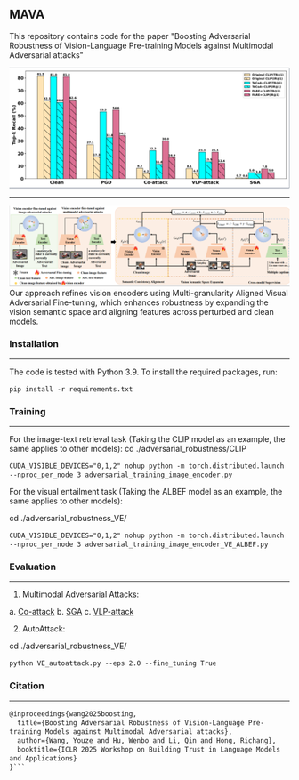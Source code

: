 ## MAVA

This repository contains code for the paper "Boosting Adversarial Robustness of Vision-Language Pre-training Models against Multimodal Adversarial attacks"

![](./assets/intro.png)
***
![Alt text](./assets/method.png)
Our approach refines vision encoders using Multi-granularity Aligned Visual Adversarial Fine-tuning, which enhances robustness by expanding the vision semantic space and aligning features across perturbed and clean models.

### Installation
***
The code is tested with Python 3.9. To install the required packages, run:
```
pip install -r requirements.txt
```
### Training
***
For the image-text retrieval task (Taking the CLIP model as an example, the same applies to other models):
cd ./adversarial_robustness/CLIP
```
CUDA_VISIBLE_DEVICES="0,1,2" nohup python -m torch.distributed.launch --nproc_per_node 3 adversarial_training_image_encoder.py
```
For the visual entailment task (Taking the ALBEF model as an example, the same applies to other models):

cd ./adversarial_robustness_VE/
```
CUDA_VISIBLE_DEVICES="0,1,2" nohup python -m torch.distributed.launch --nproc_per_node 3 adversarial_training_image_encoder_VE_ALBEF.py
```

### Evaluation
***
1. Multimodal Adversarial Attacks:

a. [Co-attack](https://github.com/adversarial-for-goodness/Co-Attack/blob/main/)
b. [SGA](https://github.com/Zoky-2020/SGA)
c. [VLP-attack](https://github.com/wangyouze/VLP-attack)

2. AutoAttack:

cd ./adversarial_robustness_VE/
```
python VE_autoattack.py --eps 2.0 --fine_tuning True
```


### Citation
***
```
@inproceedings{wang2025boosting,
  title={Boosting Adversarial Robustness of Vision-Language Pre-training Models against Multimodal Adversarial attacks},
  author={Wang, Youze and Hu, Wenbo and Li, Qin and Hong, Richang},
  booktitle={ICLR 2025 Workshop on Building Trust in Language Models and Applications}
}```